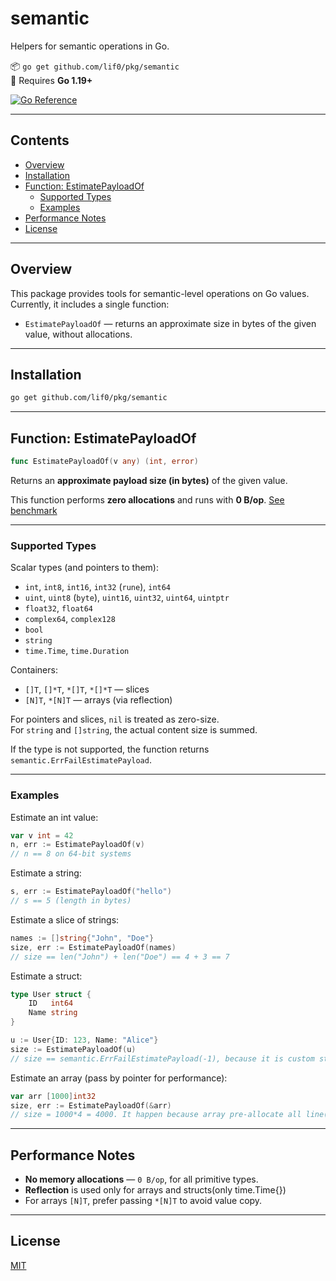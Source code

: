 # semantic

Helpers for semantic operations in Go.

📦 `go get github.com/lif0/pkg/semantic`  
🧪 Requires **Go 1.19+**

[![Go Reference](https://pkg.go.dev/badge/github.com/lif0/pkg.svg)](https://pkg.go.dev/github.com/lif0/pkg/semantic)

---

## Contents

- [Overview](#overview)
- [Installation](#installation)
- [Function: EstimatePayloadOf](#function-estimatepayloadof)
  - [Supported Types](#supported-types)
  - [Examples](#examples)
- [Performance Notes](#performance-notes)
- [License](#license)

---

## Overview

This package provides tools for semantic-level operations on Go values.  
Currently, it includes a single function:

- `EstimatePayloadOf` — returns an approximate size in bytes of the given value, without allocations.

---

## Installation

```bash
go get github.com/lif0/pkg/semantic
```

---

## Function: EstimatePayloadOf

```go
func EstimatePayloadOf(v any) (int, error)
```

Returns an **approximate payload size (in bytes)** of the given value.

This function performs **zero allocations** and runs with **0 B/op**. [See benchmark](/semantic/estimate_payload_bench_out.txt)

---

### Supported Types

Scalar types (and pointers to them):

- `int`, `int8`, `int16`, `int32` (`rune`), `int64`
- `uint`, `uint8` (`byte`), `uint16`, `uint32`, `uint64`, `uintptr`
- `float32`, `float64`
- `complex64`, `complex128`
- `bool`
- `string`
- `time.Time`, `time.Duration`

Containers:

- `[]T`, `[]*T`, `*[]T`, `*[]*T` — slices
- `[N]T`, `*[N]T` — arrays (via reflection)

For pointers and slices, `nil` is treated as zero-size.  
For `string` and `[]string`, the actual content size is summed.

If the type is not supported, the function returns `semantic.ErrFailEstimatePayload`.

---

### Examples

Estimate an int value:

```go
var v int = 42
n, err := EstimatePayloadOf(v)
// n == 8 on 64-bit systems
```

Estimate a string:

```go
s, err := EstimatePayloadOf("hello")
// s == 5 (length in bytes)
```

Estimate a slice of strings:

```go
names := []string{"John", "Doe"}
size, err := EstimatePayloadOf(names)
// size == len("John") + len("Doe") == 4 + 3 == 7
```

Estimate a struct:

```go
type User struct {
	ID   int64
	Name string
}

u := User{ID: 123, Name: "Alice"}
size := EstimatePayloadOf(u)
// size == semantic.ErrFailEstimatePayload(-1), because it is custom structure
```

Estimate an array (pass by pointer for performance):

```go
var arr [1000]int32
size, err := EstimatePayloadOf(&arr)
// size = 1000*4 = 4000. It happen because array pre-allocate all line(in some case slice do that too)
```

---

## Performance Notes

- **No memory allocations** — `0 B/op`, for all primitive types.
- **Reflection** is used only for arrays and structs(only time.Time{})
- For arrays `[N]T`, prefer passing `*[N]T` to avoid value copy.

---

## License

[MIT](./LICENSE)
